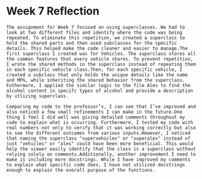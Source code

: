 #  Week 7 Reflection 
 
    The assignment for Week 7 focused on using superclasses. We had to look at two different files and identify where the code was being repeated. To eliminate this repetition, we created a superclass to hold the shared parts and then used subclasses for the specific details. This helped make the code cleaner and easier to manage.The first superclass I created was for Vehicles. The superclass stores all the common features that every vehicle shares. To prevent repetition, I wrote the shared methods in the superclass instead of repeating them in each specific vehicle class.Then, for each specific vehicle, I created a subclass that only holds the unique details like the name and MPG, while inheriting the shared behavior from the superclass. Futhermore, I applied the similar logic to the file Ales to find the alcohol content in specifc types of alcohol and provide a description by utlizing superclass.
 
    Comparing my code to the professor’s, I can see that I’ve improved and also noticed a few small refinements I can make in the future.One thing I feel I did well was giving detailed comments throughout my code to explain what is occurring. Furthermore, I tested my code with real numbers not only to verify that it was working correctly but also to see the different outcomes from various inputs.However, I noticed that naming the superclass "supervehicles" or "superales" instead of just "vehicles" or "ales" could have been more beneficial. This would help the viewer easily identify that the class is a superclass without relying solely on comments.Additionally, another improvement I need to make is including more docstrings. While I have improved my comments to explain what specific code does, I have not utilized docstrings enough to explain the overall purpose of the functions.
